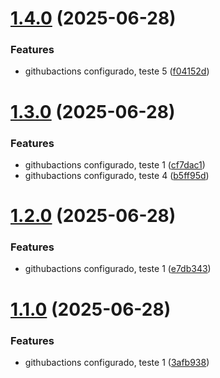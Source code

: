 # [1.4.0](https://github.com/BrunoPasqual/p2-ci-cd/compare/v1.3.0...v1.4.0) (2025-06-28)


### Features

* githubactions configurado, teste 5 ([f04152d](https://github.com/BrunoPasqual/p2-ci-cd/commit/f04152d033bb339abe00863fc85238f96fb17a44))

# [1.3.0](https://github.com/BrunoPasqual/p2-ci-cd/compare/v1.2.0...v1.3.0) (2025-06-28)


### Features

* githubactions configurado, teste 1 ([cf7dac1](https://github.com/BrunoPasqual/p2-ci-cd/commit/cf7dac195e8b9aeff5ec4631a63dc4a822a9ed0f))
* githubactions configurado, teste 4 ([b5ff95d](https://github.com/BrunoPasqual/p2-ci-cd/commit/b5ff95df7e270ea3df32fae552b0642abe017c98))

# [1.2.0](https://github.com/BrunoPasqual/p2-ci-cd/compare/v1.1.0...v1.2.0) (2025-06-28)


### Features

* githubactions configurado, teste 1 ([e7db343](https://github.com/BrunoPasqual/p2-ci-cd/commit/e7db34367113b19c492d78ea645d21b4e9eb9730))

# [1.1.0](https://github.com/BrunoPasqual/p2-ci-cd/compare/v1.0.0...v1.1.0) (2025-06-28)


### Features

* githubactions configurado, teste 1 ([3afb938](https://github.com/BrunoPasqual/p2-ci-cd/commit/3afb938b3bf9ec303de3f16c44ae9e00563c993c))
